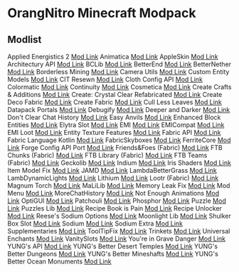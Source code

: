 # OrangNitro Minecraft Modpack

## Modlist

Applied Energistics 2 [Mod Link](https://modrinth.com/mod/ae2)
Animatica [Mod Link](https://modrinth.com/mod/animatica)
AppleSkin [Mod Link](https://modrinth.com/mod/appleskin)
Architectury API [Mod Link](https://modrinth.com/mod/architectury-api)
BCLib [Mod Link](https://modrinth.com/mod/bclib)
BetterEnd [Mod Link](https://modrinth.com/mod/betterend)
BetterNether [Mod Link](https://modrinth.com/mod/betternether)
Borderless Mining [Mod Link](https://modrinth.com/mod/borderless-mining)
Camera Utils [Mod Link](https://modrinth.com/mod/camera-utils)
Custom Entity Models [Mod Link](https://modrinth.com/mod/cem)
CIT Resewn [Mod Link](https://modrinth.com/mod/cit-resewn)
Cloth Config API [Mod Link](https://modrinth.com/mod/cloth-config)
Colormatic [Mod Link](https://modrinth.com/mod/colormatic)
Continuity [Mod Link](https://modrinth.com/mod/continuity)
Cosmetica [Mod Link](https://modrinth.com/mod/cosmetica)
Create Crafts & Additions [Mod Link](https://curseforge.com/minecraft/mc-mods/createaddition)
Create: Crystal Clear Refabricated [Mod Link](https://modrinth.com/mod/create-crystal-clear-fabric)
Create Deco Fabric [Mod Link](https://curseforge.com/minecraft/mc-mods/create-deco-fabric)
Create Fabric [Mod Link](https://modrinth.com/mod/create-fabric)
Cull Less Leaves [Mod Link](https://modrinth.com/mod/cull-less-leaves)
Datapack Portals [Mod Link](https://www.curseforge.com/minecraft/mc-mods/datapack-portals)
Debugify [Mod Link](https://modrinth.com/mod/debugify)
Deeper and Darker [Mod Link](https://modrinth.com/mod/deeperdarker)
Don't Clear Chat History [Mod Link](https://www.curseforge.com/minecraft/mc-mods/dont-clear-chat-history)
Easy Anvils [Mod Link](https://modrinth.com/mod/easy-anvils)
Enhanced Block Entities [Mod Link](https://modrinth.com/mod/ebe)
Elytra Slot [Mod Link](https://modrinth.com/mod/elytra-slot)
EMI [Mod Link](https://modrinth.com/mod/emi)
EMICompat [Mod Link](https://modrinth.com/mod/emicompat)
EMI Loot [Mod Link](https://modrinth.com/mod/emi-loot)
Entity Texture Features [Mod Link](https://modrinth.com/mod/entitytexturefeatures)
Fabric API [Mod Link](https://modrinth.com/mod/fabric-api)
Fabric Language Kotlin [Mod Link](https://modrinth.com/mod/fabric-language-kotlin)
FabricSkyboxes [Mod Link](https://modrinth.com/mod/fabricskyboxes)
FerriteCore [Mod Link](https://modrinth.com/mod/ferrite-core)
Forge Config API Port [Mod Link](https://modrinth.com/mod/forge-config-api-port)
Friends&Foes (Fabric) [Mod Link](https://modrinth.com/mod/friends-and-foes)
FTB Chunks (Fabric) [Mod Link](https://www.curseforge.com/minecraft/mc-mods/ftb-chunks-fabric)
FTB Library (Fabric) [Mod Link](https://www.curseforge.com/minecraft/mc-mods/ftb-library-fabric)
FTB Teams (Fabric) [Mod Link](https://www.curseforge.com/minecraft/mc-mods/ftb-teams-fabric)
Geckolib [Mod Link](https://modrinth.com/mod/geckolib)
Indium [Mod Link](https://modrinth.com/mod/indium)
Iris Shaders [Mod Link](https://modrinth.com/mod/iris)
Item Model Fix [Mod Link](https://modrinth.com/mod/item-model-fix)
JAMD [Mod Link](https://www.curseforge.com/minecraft/mc-mods/jamd)
LambdaBetterGrass [Mod Link](https://modrinth.com/mod/lambdabettergrass)
LambDynamicLights [Mod Link](https://modrinth.com/mod/lambdynamiclights)
Lithium [Mod Link](https://modrinth.com/mod/lithium)
Lootr (Fabric) [Mod Link](https://www.curseforge.com/minecraft/mc-mods/lootr-fabric)
Magnum Torch [Mod Link](https://modrinth.com/mod/magnum-torch)
MaLiLib [Mod Link](https://www.curseforge.com/minecraft/mc-mods/malilib)
Memory Leak Fix [Mod Link](https://modrinth.com/mod/memoryleakfix)
Mod Menu [Mod Link](https://modrinth.com/mod/modmenu)
MoreChatHistory [Mod Link](https://modrinth.com/mod/morechathistory)
Not Enough Animations [Mod Link](https://modrinth.com/mod/not-enough-animations)
OptiGUI [Mod Link](https://modrinth.com/mod/optigui)
Patchouli [Mod Link](https://modrinth.com/mod/patchouli)
Phosphor [Mod Link](https://modrinth.com/mod/phosphor)
Puzzle [Mod Link](https://modrinth.com/mod/puzzle)
Puzzles Lib [Mod Link](https://modrinth.com/mod/puzzles-lib)
Recipe Book is Pain [Mod Link](https://modrinth.com/mod/rbip)
Recipe Unlocker [Mod Link](https://modrinth.com/mod/recipes)
Reese's Sodium Options [Mod Link](https://modrinth.com/mod/reeses-sodium-options)
Moonlight Lib [Mod Link](https://www.curseforge.com/minecraft/mc-mods/selene)
Shulker Box Slot [Mod Link](https://modrinth.com/mod/shulker-box-slot)
Sodium [Mod Link](https://modrinth.com/mod/sodium)
Sodium Extra [Mod Link](https://modrinth.com/mod/sodium-extra)
Supplementaries [Mod Link](https://www.curseforge.com/minecraft/mc-mods/supplementaries)
ToolTipFix [Mod Link](https://modrinth.com/mod/tooltipfix)
Trinkets [Mod Link](https://modrinth.com/mod/trinkets)
Universal Enchants [Mod Link](https://modrinth.com/mod/universal-enchants)
VanitySlots [Mod Link](https://modrinth.com/mod/vanity)
You're in Grave Danger [Mod Link](https://modrinth.com/mod/yigd)
YUNG's API [Mod Link](https://modrinth.com/mod/yungs-api)
YUNG's Better Desert Temples [Mod Link](https://modrinth.com/mod/yungs-better-desert-temples)
YUNG's Better Dungeons [Mod Link](https://modrinth.com/mod/yungs-better-dungeons)
YUNG's Better Mineshafts [Mod Link](https://modrinth.com/mod/yungs-better-mineshafts)
YUNG's Better Ocean Monuments [Mod Link](https://modrinth.com/mod/yungs-better-ocean-monuments)
